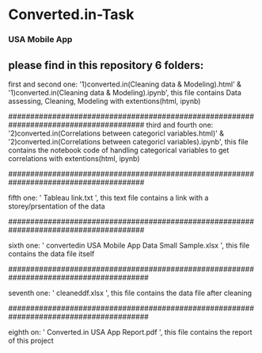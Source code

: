 # Converted.in-Task
### USA Mobile App

## please find in this repository 6 folders:


first and second one: '1)converted.in(Cleaning data & Modeling).html' & 
'1)converted.in(Cleaning data & Modeling).ipynb', 
this file contains Data assessing, Cleaning, Modeling with extentions(html, ipynb) 


#######################################################################################
third and fourth one: '2)converted.in(Correlations between  categoricl variables.html)' &
'2)converted.in(Correlations between  categoricl variables).ipynb', 
this file contains the notebook code of handling categorical variables to get correlations with extentions(html, ipynb) 


#######################################################################################


fifth one: ' Tableau link.txt ',  this text file contains a link with a storey/prsentation of the data 


#######################################################################################


sixth one: ' convertedin USA Mobile App Data Small Sample.xlsx ', this file contains the data file itself


########################################################################################


seventh one: ' cleaneddf.xlsx ', this file contains the data file after cleaning


########################################################################################


eighth on: ' Converted.in USA App Report.pdf ', this file contains the report of this project
